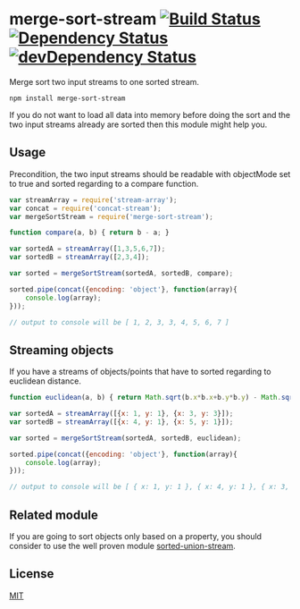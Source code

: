 # merge-sort-stream [![Build Status](https://travis-ci.org/e-conomic/merge-sort-stream.svg?branch=master)](https://travis-ci.org/e-conomic/merge-sort-stream) [![Dependency Status](https://david-dm.org/e-conomic/merge-sort-stream.svg)](https://david-dm.org/e-conomic/merge-sort-stream) [![devDependency Status](https://david-dm.org/e-conomic/merge-sort-stream/dev-status.svg)](https://david-dm.org/e-conomic/merge-sort-stream#info=devDependencies)

Merge sort two input streams to one sorted stream.

	npm install merge-sort-stream

If you do not want to load all data into memory before doing the sort and the two input streams already are sorted then this module might help you.

## Usage

Precondition, the two input streams should be readable with objectMode set to true and sorted regarding to a compare function.

```javascript
var streamArray = require('stream-array');
var concat = require('concat-stream');
var mergeSortStream = require('merge-sort-stream');

function compare(a, b) { return b - a; }

var sortedA = streamArray([1,3,5,6,7]);
var sortedB = streamArray([2,3,4]);

var sorted = mergeSortStream(sortedA, sortedB, compare);

sorted.pipe(concat({encoding: 'object'}, function(array){
	console.log(array);
}));

// output to console will be [ 1, 2, 3, 3, 4, 5, 6, 7 ]
```

## Streaming objects

If you have a streams of objects/points that have to sorted regarding to euclidean distance.

```javascript
function euclidean(a, b) { return Math.sqrt(b.x*b.x+b.y*b.y) - Math.sqrt(a.x*a.x+a.y*a.y); }

var sortedA = streamArray([{x: 1, y: 1}, {x: 3, y: 3}]);
var sortedB = streamArray([{x: 4, y: 1}, {x: 5, y: 1}]);

var sorted = mergeSortStream(sortedA, sortedB, euclidean);

sorted.pipe(concat({encoding: 'object'}, function(array){
	console.log(array);
}));

// output to console will be [ { x: 1, y: 1 }, { x: 4, y: 1 }, { x: 3, y: 3 }, { x: 5, y: 1 } ]
```

## Related module

If you are going to sort objects only based on a property, you should consider to use the well proven module [sorted-union-stream](https://www.npmjs.com/package/sorted-union-stream).


## License

[MIT](http://opensource.org/licenses/MIT)

